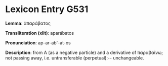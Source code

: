 # Lexicon Entry G531

**Lemma**: ἀπαράβατος

**Transliteration (xlit)**: aparábatos

**Pronunciation**: ap-ar-ab'-at-os

**Description**:
from Α (as a negative particle) and a derivative of παραβαίνω; not passing away, i.e. untransferable (perpetual):-- unchangeable.
